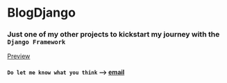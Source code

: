 # BlogDjango

### Just one of my other projects to kickstart my journey with the `Django Framework`

[Preview](http://blogdivad.lasertech.com.ng)

#### `Do let me know what you think` --> [email](tobilobadiekola@gmail.com)
